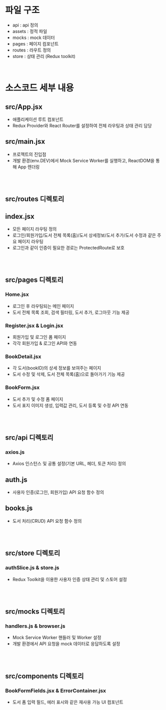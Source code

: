 # 파일 구조

- api : api 정의
- assets : 정적 파일
- mocks : mock 데이터
- pages : 페이지 컴포넌트
- routes : 라우트 정의
- store : 상태 관리 (Redux toolkit)   
</br>

# 소스코드 세부 내용

## src/App.jsx
- 애플리케이션 루트 컴포넌트
- Redux Provider와 React Router를 설정하여 전체 라우팅과 상태 관리 담당

## src/main.jsx
- 프로젝트의 진입점
- 개발 환경(env.DEV)에서 Mock Service Worker를 실행하고, ReactDOM을 통해 App 렌더링
</br>
</br>

## src/routes 디렉토리

## index.jsx
- 모든 페이지 라우팅 정의
- 로그인/회원가입/도서 전체 목록(홈)/도서 상세정보/도서 추가/도서 수정과 같은 주요 페이지 라우팅
- 로그인과 같이 인증이 필요한 경로는 ProtectedRoute로 보호
</br>
</br>

## src/pages 디렉토리

### Home.jsx
- 로그인 후 라우팅되는 메인 페이지
- 도서 전체 목록 조회, 검색 필터링, 도서 추가, 로그아웃 기능 제공

### Register.jsx & Login.jsx 
- 회원가입 및 로그인 폼 페이지
- 각각 회원가입 & 로그인 API와 연동

### BookDetail.jsx
- 각 도서(bookID)의 상세 정보를 보여주는 페이지
- 도서 수정 및 삭제, 도서 전체 목록(홈)으로 돌아가기 기능 제공

### BookForm.jsx
- 도서 추가 및 수정 폼 페이지
- 도서 표지 이미지 생성, 입력값 관리, 도서 등록 및 수정 API 연동
</br>
</br>

## src/api 디렉토리

### axios.js
- Axios 인스턴스 및 공통 설정(기본 URL, 헤더, 토큰 처리) 정의

## auth.js
- 사용자 인증(로그인, 회원가입) API 요청 함수 정의

## books.js
- 도서 처리(CRUD) API 요청 함수 정의
</br>
</br>

## src/store 디렉토리

### authSlice.js & store.js
- Redux Toolkit을 이용한 사용자 인증 상태 관리 및 스토어 설정
</br>
</br>

## src/mocks 디렉토리

### handlers.js & browser.js
- Mock Service Worker 핸들러 및 Worker 설정
- 개발 환경에서 API 요청을 mock 데이터로 응답하도록 설정
</br>
</br>

## src/components 디렉토리  

### BookFormFields.jsx & ErrorContainer.jsx
- 도서 폼 입력 필드, 에러 표시와 같은 재사용 가능 UI 컴포넌트